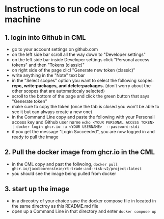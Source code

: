 # Instructions to run code on local machine 



## 1. login into Github in CML

- go to your account settings on github.com
- on the left side bar scroll all the way down to "Developer settings"
- on the left side bar inside Developer settings click "Personal access tokens" and then "Tokens (classic)"
- on right side of the page clicl "Generate new token (classic)"
- write anything in the "Note" text bar
- in the "Select scopes" option you want to select the following scopes: **repo, write:packages, and delete:packages.** (don't worry about the other scopes that are automaticcaly selected)
- scroll to the bottom of the page and click the green button that says "Generate token"
- make sure to copy the token (once the tab is closed you won't be able to see it but can always create a new one)
- in the Command Line copy and paste the following with your Personall access key and Github user name
    `echo <YOUR PERSONAL ACCESS TOKEN>  | docker login ghcr.io -u <YOUR USERNAME>  --password-stdi`
- if you get the message "Login Succeeded", you are now logged in and ready to pull the image



## 2. Pull the docker image from ghcr.io in the CML

- in the CML copy and past the follwoing,
    `docker pull ghcr.io/jacobborenstein/rt-trade-and-risk-v2/project:latest`
- you should see the image being pulled from docker



## 3. start up the image
- in a direcotry of your choice save the docker compose file in located in the same directroy as this README.md file
- open up a Command Line in that directory and enter `docker compose up`



